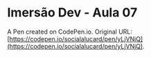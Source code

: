 # Imersão Dev - Aula 07

A Pen created on CodePen.io. Original URL: [https://codepen.io/socialalucard/pen/yLjVNjQ](https://codepen.io/socialalucard/pen/yLjVNjQ).

